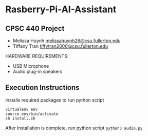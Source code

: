 # Rasberry-Pi-AI-Assistant

## CPSC 440 Project
- Melissa Huynh melissahuynh26@csu.fullerton.edu
- Tiffany Tran tiffytran2000@csu.fullerton.edu

HARDWARE REQUIREMENTS:
* USB Microphone
* Audio plug-in speakers

## Execution Instructions
Installs required packages to run python script
```
virtualenv env 
source env/bin/activate 
sh install.sh
```

After Installation is complete, run python script
`python3 audio.py`
